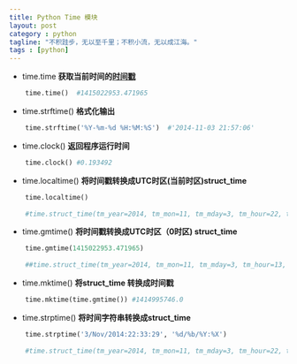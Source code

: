 ```yaml
---
title: Python Time 模块
layout: post
category : python
tagline: "不积跬步，无以至千里；不积小流，无以成江海。"
tags : [python]
---
```

- time.time **获取当前时间的[时间戳](http://zh.wikipedia.org/zh-cn/%E6%99%82%E9%96%93%E6%88%B3)**  
```python
    time.time()  #1415022953.471965
```  
- time.strftime() **格式化输出**  
```python
 	time.strftime('%Y-%m-%d %H:%M:%S')  #'2014-11-03 21:57:06'	
```
- time.clock() **返回程序运行时间**  
```python
	time.clock() #0.193492
```
- time.localtime() **将时间戳转换成UTC时区(当前时区)struct_time**  
```python
	time.localtime()
    
    #time.struct_time(tm_year=2014, tm_mon=11, tm_mday=3, tm_hour=22, tm_min=25, tm_sec=18, tm_wday=0, tm_yday=307, tm_isdst=0)
```
- time.gmtime() **将时间戳转换成UTC时区（0时区) struct_time**
```python
	time.gmtime(1415022953.471965)
    
	##time.struct_time(tm_year=2014, tm_mon=11, tm_mday=3, tm_hour=13, tm_min=55, tm_sec=53, tm_wday=0, tm_yday=307, tm_isdst=0)
```
- time.mktime() **将struct_time 转换成时间戳**
```python
	time.mktime(time.gmtime()) #1414995746.0
```
- time.strptime() **将时间字符串转换成struct_time**
```python
	time.strptime('3/Nov/2014:22:33:29', '%d/%b/%Y:%X')
    
    #time.struct_time(tm_year=2014, tm_mon=11, tm_mday=3, tm_hour=22, tm_min=33, tm_sec=29, tm_wday=0, tm_yday=307, tm_isdst=-1)
```